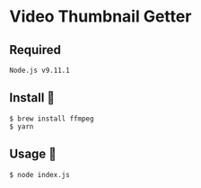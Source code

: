 # Video Thumbnail Getter

## Required

`Node.js v9.11.1`

## Install 💉

```
$ brew install ffmpeg
$ yarn
```

## Usage 🤘

```
$ node index.js
```

